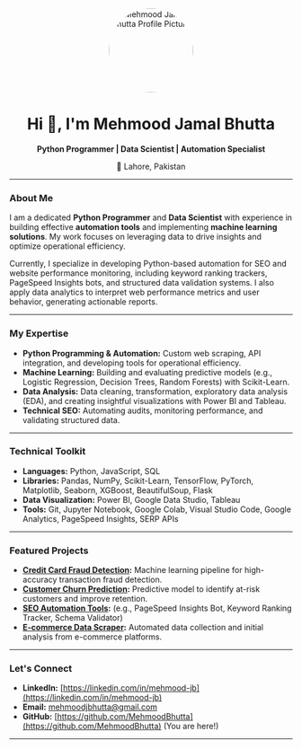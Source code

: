 <div align="center">
  <img src="https://avatars.githubusercontent.com/u/57303661?v=4" alt="Mehmood Jamal Bhutta Profile Picture" width="150" style="border-radius:50%;">
  <h1>Hi 👋, I'm Mehmood Jamal Bhutta</h1>
  <p><strong>Python Programmer | Data Scientist | Automation Specialist</strong></p>
  <p>📍 Lahore, Pakistan</p>
</div>

---

### About Me

I am a dedicated **Python Programmer** and **Data Scientist** with experience in building effective **automation tools** and implementing **machine learning solutions**. My work focuses on leveraging data to drive insights and optimize operational efficiency.

Currently, I specialize in developing Python-based automation for SEO and website performance monitoring, including keyword ranking trackers, PageSpeed Insights bots, and structured data validation systems. I also apply data analytics to interpret web performance metrics and user behavior, generating actionable reports.

---

### My Expertise

* **Python Programming & Automation:** Custom web scraping, API integration, and developing tools for operational efficiency.
* **Machine Learning:** Building and evaluating predictive models (e.g., Logistic Regression, Decision Trees, Random Forests) with Scikit-Learn.
* **Data Analysis:** Data cleaning, transformation, exploratory data analysis (EDA), and creating insightful visualizations with Power BI and Tableau.
* **Technical SEO:** Automating audits, monitoring performance, and validating structured data.

---

### Technical Toolkit

* **Languages:** Python, JavaScript, SQL
* **Libraries:** Pandas, NumPy, Scikit-Learn, TensorFlow, PyTorch, Matplotlib, Seaborn, XGBoost, BeautifulSoup, Flask
* **Data Visualization:** Power BI, Google Data Studio, Tableau
* **Tools:** Git, Jupyter Notebook, Google Colab, Visual Studio Code, Google Analytics, PageSpeed Insights, SERP APIs

---

### Featured Projects

* **[Credit Card Fraud Detection](https://github.com/MehmoodBhutta/your-fraud-detection-repo):** Machine learning pipeline for high-accuracy transaction fraud detection.
* **[Customer Churn Prediction](https://github.com/MehmoodBhutta/your-churn-prediction-repo):** Predictive model to identify at-risk customers and improve retention.
* **[SEO Automation Tools](https://github.com/MehmoodBhutta/your-seo-automation-repo):** (e.g., PageSpeed Insights Bot, Keyword Ranking Tracker, Schema Validator)
* **[E-commerce Data Scraper](https://github.com/MehmoodBhutta/your-ecommerce-scraper-repo):** Automated data collection and initial analysis from e-commerce platforms.

---

### Let's Connect

* **LinkedIn:** [https://linkedin.com/in/mehmood-jb](https://linkedin.com/in/mehmood-jb)
* **Email:** mehmoodjbhutta@gmail.com
* **GitHub:** [https://github.com/MehmoodBhutta](https://github.com/MehmoodBhutta) (You are here!)

---

